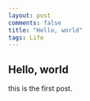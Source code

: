 ```yaml
---
layout: post
comments: false
title: "Hello, world"
tags: Life
---
```


## Hello, world
this is the first post.